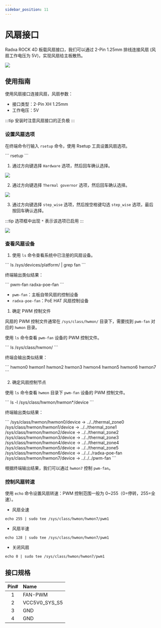 ```yaml
---
sidebar_position: 11
---
```


# 风扇接口

Radxa ROCK 4D 板载风扇接口，我们可以通过 2-Pin 1.25mm 排线连接风扇 (风扇工作电压为 5V)，实现风扇给主板散热。

<div style={{textAlign: 'center'}}>
  <img src="/img/rock4/4d/rock4d-fan.webp" style={{width: '100%', maxWidth: '1200px'}} />
</div>

## 使用指南

使用风扇接口连接风扇，风扇参数：

- 接口类型：2-Pin XH 1.25mm
- 工作电压：5V

:::tip
安装时注意风扇接口的正负极
:::

### 设置风扇选项

在终端命令行输入 `rsetup` 命令，使用 Rsetup 工具设置风扇选项。

<NewCodeBlock tip="radxa@radxa-4d$" type="device">
```
rsetup
```
</NewCodeBlock>

1. 通过方向键选择 `Hardware` 选项，然后回车确认选择。

<div style={{textAlign: 'center'}}>
  <img src="/img/rock4/4d/rsetup-fan-1.webp" style={{width: '100%', maxWidth: '1200px'}} />
</div>

2. 通过方向键选择 `Thermal governor` 选项，然后回车确认选择。

<div style={{textAlign: 'center'}}>
  <img src="/img/rock4/4d/rsetup-fan-2.webp" style={{width: '100%', maxWidth: '1200px'}} />
</div>

3. 通过方向键选择 `step_wise` 选项，然后按空格键勾选 `step_wise` 选项，最后按回车确认选择。

:::tip
选项框中出现 `*` 表示该选项已启用
:::

<div style={{textAlign: 'center'}}>
  <img src="/img/rock4/4d/rsetup-fan-3.webp" style={{width: '100%', maxWidth: '1200px'}} />
</div>

### 查看风扇设备

1. 使用 `ls` 命令查看系统中已注册的风扇设备。

<NewCodeBlock tip="radxa@radxa-4d$" type="device">
```
ls /sys/devices/platform/ | grep fan
```
</NewCodeBlock>

终端输出类似结果：

<NewCodeBlock tip="radxa@radxa-4d$" type="device">
```
pwm-fan
radxa-poe-fan
```
</NewCodeBlock>

- `pwm-fan`：主板自带风扇的控制设备
- `radxa-poe-fan`：PoE HAT 风扇控制设备

1. 确定 PWM 控制文件

风扇的 PWM 控制文件通常在 `/sys/class/hwmon/` 目录下，需要找到 `pwm-fan` 对应的 `hwmon` 目录。

使用 `ls` 命令查看 `pwm-fan` 设备的 PWM 控制文件。

<NewCodeBlock tip="radxa@radxa-4d$" type="device">
```
ls /sys/class/hwmon/
```
</NewCodeBlock>

终端会输出类似结果：

<NewCodeBlock tip="radxa@radxa-4d$" type="device">
```
hwmon0  hwmon1  hwmon2  hwmon3  hwmon4  hwmon5  hwmon6  hwmon7
```
</NewCodeBlock>

2. 确定风扇控制节点

使用 `ls` 命令查看 `hwmon` 目录下 `pwm-fan` 设备的 PWM 控制文件。

<NewCodeBlock tip="radxa@radxa-4d$" type="device">
```
ls -l /sys/class/hwmon/hwmon*/device
```
</NewCodeBlock>

终端输出类似结果：

<NewCodeBlock tip="radxa@radxa-4d$" type="device">
```
/sys/class/hwmon/hwmon0/device -> ../../thermal_zone0
/sys/class/hwmon/hwmon1/device -> ../../thermal_zone1
/sys/class/hwmon/hwmon2/device -> ../../thermal_zone2
/sys/class/hwmon/hwmon3/device -> ../../thermal_zone3
/sys/class/hwmon/hwmon4/device -> ../../thermal_zone4
/sys/class/hwmon/hwmon5/device -> ../../thermal_zone5
/sys/class/hwmon/hwmon6/device -> ../../../radxa-poe-fan
/sys/class/hwmon/hwmon7/device -> ../../../pwm-fan
```
</NewCodeBlock>

根据终端输出结果，我们可以通过 `hwmon7` 控制 `pwm-fan`。

### 控制风扇转速

使用 `echo` 命令设置风扇转速：PWM 控制范围一般为 0~255（0=停转，255=全速）。

- 风扇全速
  <NewCodeBlock tip="radxa@radxa-4d$" type="device">

```
echo 255 | sudo tee /sys/class/hwmon/hwmon7/pwm1
```

</NewCodeBlock>

- 风扇半速
  <NewCodeBlock tip="radxa@radxa-4d$" type="device">

```
echo 128 | sudo tee /sys/class/hwmon/hwmon7/pwm1
```

</NewCodeBlock>

- 关闭风扇
  <NewCodeBlock tip="radxa@radxa-4d$" type="device">

```
echo 0 | sudo tee /sys/class/hwmon/hwmon7/pwm1
```

</NewCodeBlock>

## 接口规格

| Pin# | Name          |
| :--: | :------------ |
|  1   | FAN-PWM       |
|  2   | VCC5V0_SYS_S5 |
|  3   | GND           |
|  4   | GND           |
